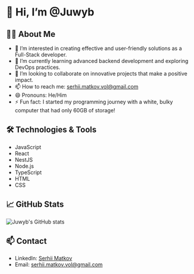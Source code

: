# 👋 Hi, I’m @Juwyb

## 👨‍💻 About Me
- 👀 I’m interested in creating effective and user-friendly solutions as a Full-Stack developer.
- 🌱 I’m currently learning advanced backend development and exploring DevOps practices.
- 💞️ I’m looking to collaborate on innovative projects that make a positive impact.
- 📫 How to reach me: [serhii.matkov.vol@gmail.com](mailto:serhii.matkov.vol@gmail.com)
- 😄 Pronouns: He/Him
- ⚡ Fun fact: I started my programming journey with a white, bulky computer that had only 60GB of storage!

## 🛠 Technologies & Tools
- JavaScript
- React
- NestJS
- Node.js
- TypeScript
- HTML
- CSS

## 📈 GitHub Stats
![Juwyb's GitHub stats](https://github-readme-stats.vercel.app/api?username=Juwyb&show_icons=true&theme=radical)

## 📫 Contact
- LinkedIn: [Serhii Matkov]([https://www.linkedin.com/in/yourprofile](https://www.linkedin.com/in/serhii-matkov-b68b56183/))
- Email: [serhii.matkov.vol@gmail.com](mailto:serhii.matkov.vol@gmail.com)

<!---
Juwyb/Juwyb is a ✨ special ✨ repository because its `README.md` (this file) appears on your GitHub profile.
You can click the Preview link to take a look at your changes.
--->
